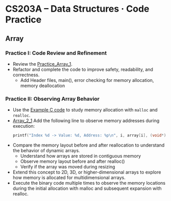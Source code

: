# CS203A – Data Structures · Code Practice

## Array

### Practice I: Code Review and Refinement
- Review the [Practice_Array_1](Array_1.c).
- Refactor and complete the code to improve safety, readability, and correctness.
  - Add Header files, main(), error checking for memory allocation, memory deallocation

### Practice II: Observing Array Behavior
- Use the [Example C code](Example_Array.c) to study memory allocation with `malloc` and `realloc`.
- [Array_2_1](Array_2_1.c) Add the following line to observe memory addresses during execution:    
  ```c
  printf("Index %d -> Value: %d, Address: %p\n", i, array[i], (void*)&array[i]);
- Compare the memory layout before and after reallocation to understand the behavior of dynamic arrays.
  - Understand how arrays are stored in contiguous memory
  - Observe memory layout before and after realloc()
  - Verify if the array was moved during resizing
- Extend this concept to 2D, 3D, or higher-dimensional arrays to explore how memory is allocated for multidimensional arrays.
- Execute the binary code multiple times to observe the memory locations during the initial allocation with malloc and subsequent expansion with realloc.
